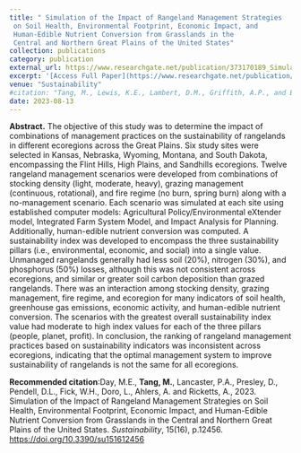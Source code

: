 ```yaml
---
title: " Simulation of the Impact of Rangeland Management Strategies
 on Soil Health, Environmental Footprint, Economic Impact, and
 Human-Edible Nutrient Conversion from Grasslands in the
 Central and Northern Great Plains of the United States"
collection: publications
category: publication
external_url: https://www.researchgate.net/publication/373170189_Simulation_of_the_Impact_of_Rangeland_Management_Strategies_on_Soil_Health_Environmental_Footprint_Economic_Impact_and_Human-Edible_Nutrient_Conversion_from_Grasslands_in_the_Central_and_Northern_Grea
excerpt: '[Access Full Paper](https://www.researchgate.net/publication/373170189_Simulation_of_the_Impact_of_Rangeland_Management_Strategies_on_Soil_Health_Environmental_Footprint_Economic_Impact_and_Human-Edible_Nutrient_Conversion_from_Grasslands_in_the_Central_and_Northern_Grea)'
venue: "Sustainability"
#citation: "Tang, M., Lewis, K.E., Lambert, D.M., Griffith, A.P., and Boyer, C.N. (2017). Beef cattle retained ownership and profitability in Tennessee. Journal of Agricultural and Applied Economics, 49(4), 571-591."
date: 2023-08-13
---
```


**Abstract.** The objective of this study was to determine the impact of combinations of management practices on the sustainability of rangelands in different ecoregions across the Great Plains. Six study sites were selected in Kansas, Nebraska, Wyoming, Montana, and South Dakota, encompassing the Flint Hills, High Plains, and Sandhills ecoregions. Twelve rangeland management scenarios were developed from combinations of stocking density (light, moderate, heavy), grazing management (continuous, rotational), and fire regime (no burn, spring burn) along with a no-management scenario. Each scenario was simulated at each site using established computer models: Agricultural Policy/Environmental eXtender model, Integrated Farm System Model, and Impact Analysis for Planning. Additionally, human-edible nutrient conversion was computed. A sustainability index was developed to encompass the three sustainability pillars (i.e., environmental, economic, and social) into a single value. Unmanaged rangelands generally had less soil (20%), nitrogen (30%), and phosphorus (50%) losses, although this was not consistent across ecoregions, and similar or greater soil carbon deposition than grazed rangelands. There was an interaction among stocking density, grazing management, fire regime, and ecoregion for many indicators of soil health, greenhouse gas emissions, economic activity, and human-edible nutrient conversion. The scenarios with the greatest overall sustainability index value had moderate to high index values for each of the three pillars (people, planet, profit). In conclusion, the ranking of rangeland management practices based on sustainability indicators was inconsistent across ecoregions, indicating that the optimal management system to improve sustainability of rangelands is not the same for all ecoregions.

**Recommended citation**:Day, M.E., **Tang, M.**, Lancaster, P.A., Presley, D., Pendell, D.L., Fick, W.H., Doro, L., Ahlers, A. and Ricketts, A., 2023. Simulation of the Impact of Rangeland Management Strategies on Soil Health, Environmental Footprint, Economic Impact, and Human-Edible Nutrient Conversion from Grasslands in the Central and Northern Great Plains of the United States. *Sustainability*, 15(16), p.12456. https://doi.org/10.3390/su151612456 